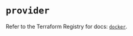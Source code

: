 # `provider`

Refer to the Terraform Registry for docs: [`docker`](https://registry.terraform.io/providers/kreuzwerker/docker/3.3.0/docs).
